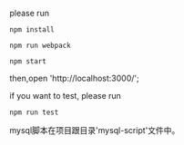 please run 
```
npm install

npm run webpack

npm start
```
then,open 'http://localhost:3000/';

if you want to test, please run
```
npm run test
```

mysql脚本在项目跟目录'mysql-script'文件中。
